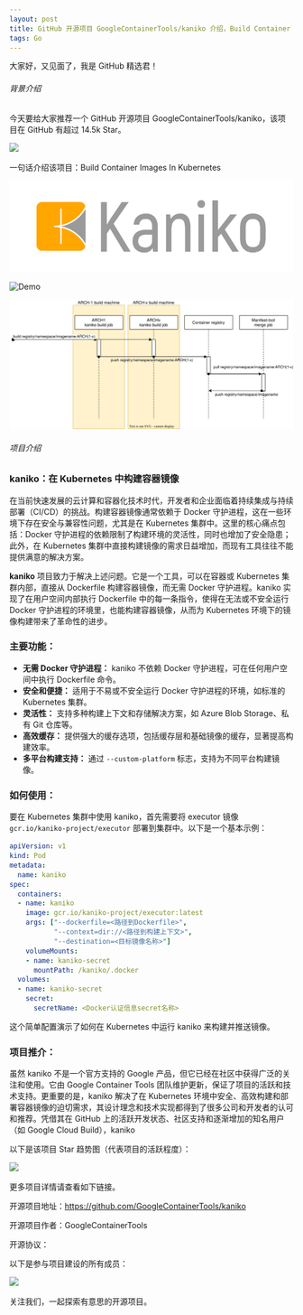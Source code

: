 ```yaml
---
layout: post
title: GitHub 开源项目 GoogleContainerTools/kaniko 介绍，Build Container Images In Kubernetes
tags: Go
---
```


大家好，又见面了，我是 GitHub 精选君！

###### 背景介绍

今天要给大家推荐一个 GitHub 开源项目 GoogleContainerTools/kaniko，该项目在 GitHub 有超过 14.5k Star。

![](https://stats.deeptrain.net/repo/GoogleContainerTools/kaniko/?theme=light)

一句话介绍该项目：Build Container Images In Kubernetes




![kaniko logo](https://raw.githubusercontent.com/GoogleContainerTools/kaniko/master/logo/Kaniko-Logo.png)

![Demo](https://raw.githubusercontent.com/GoogleContainerTools/kaniko/master//docs/demo.gif)

![Workflow Multi-arch](https://raw.githubusercontent.com/GoogleContainerTools/kaniko/master/docs/images/multi-arch.drawio.svg)


###### 项目介绍

### **kaniko：在 Kubernetes 中构建容器镜像**

在当前快速发展的云计算和容器化技术时代，开发者和企业面临着持续集成与持续部署（CI/CD）的挑战。构建容器镜像通常依赖于 Docker 守护进程，这在一些环境下存在安全与兼容性问题，尤其是在 Kubernetes 集群中。这里的核心痛点包括：Docker 守护进程的依赖限制了构建环境的灵活性，同时也增加了安全隐患；此外，在 Kubernetes 集群中直接构建镜像的需求日益增加，而现有工具往往不能提供满意的解决方案。

**kaniko** 项目致力于解决上述问题。它是一个工具，可以在容器或 Kubernetes 集群内部，直接从 Dockerfile 构建容器镜像，而无需 Docker 守护进程。kaniko 实现了在用户空间内部执行 Dockerfile 中的每一条指令，使得在无法或不安全运行 Docker 守护进程的环境里，也能构建容器镜像，从而为 Kubernetes 环境下的镜像构建带来了革命性的进步。

### **主要功能：**

- **无需 Docker 守护进程：** kaniko 不依赖 Docker 守护进程，可在任何用户空间中执行 Dockerfile 命令。
- **安全和便捷：** 适用于不易或不安全运行 Docker 守护进程的环境，如标准的 Kubernetes 集群。
- **灵活性：** 支持多种构建上下文和存储解决方案，如 Azure Blob Storage、私有 Git 仓库等。
- **高效缓存：** 提供强大的缓存选项，包括缓存层和基础镜像的缓存，显著提高构建效率。
- **多平台构建支持：** 通过 `--custom-platform` 标志，支持为不同平台构建镜像。

### **如何使用：**

要在 Kubernetes 集群中使用 kaniko，首先需要将 executor 镜像 `gcr.io/kaniko-project/executor` 部署到集群中。以下是一个基本示例：

```yaml
apiVersion: v1
kind: Pod
metadata:
  name: kaniko
spec:
  containers:
  - name: kaniko
    image: gcr.io/kaniko-project/executor:latest
    args: ["--dockerfile=<路径到Dockerfile>",
           "--context=dir://<路径到构建上下文>",
           "--destination=<目标镜像名称>"]
    volumeMounts:
    - name: kaniko-secret
      mountPath: /kaniko/.docker
  volumes:
  - name: kaniko-secret
    secret:
      secretName: <Docker认证信息secret名称>
```

这个简单配置演示了如何在 Kubernetes 中运行 kaniko 来构建并推送镜像。

### **项目推介：**

虽然 kaniko 不是一个官方支持的 Google 产品，但它已经在社区中获得广泛的关注和使用。它由 Google Container Tools 团队维护更新，保证了项目的活跃和技术支持。更重要的是，kaniko 解决了在 Kubernetes 环境中安全、高效构建和部署容器镜像的迫切需求，其设计理念和技术实现都得到了很多公司和开发者的认可和推荐。凭借其在 GitHub 上的活跃开发状态、社区支持和逐渐增加的知名用户（如 Google Cloud Build），kaniko

以下是该项目 Star 趋势图（代表项目的活跃程度）：

![](https://api.star-history.com/svg?repos=GoogleContainerTools/kaniko&type=Timeline)

更多项目详情请查看如下链接。

开源项目地址：https://github.com/GoogleContainerTools/kaniko 

开源项目作者：GoogleContainerTools

开源协议：

以下是参与项目建设的所有成员：

![](https://contrib.rocks/image?repo=GoogleContainerTools/kaniko)

关注我们，一起探索有意思的开源项目。

